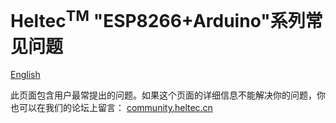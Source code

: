 # Heltec<sup>TM</sup> "ESP8266+Arduino"系列常见问题
[English](https://heltec-automation-docs.readthedocs.io/en/latest/esp8266+arduino/frequently_asked_questions.html)

此页面包含用户最常提出的问题。如果这个页面的详细信息不能解决你的问题，你也可以在我们的论坛上留言： [community.heltec.cn](http://community.heltec.cn/)